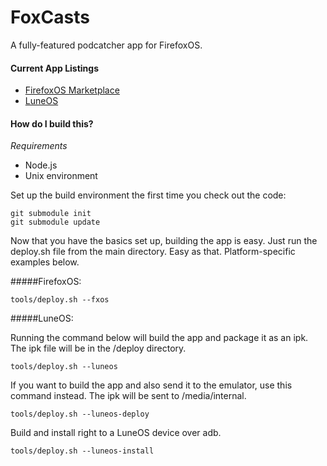 FoxCasts
========

A fully-featured podcatcher app for FirefoxOS.

#### Current App Listings
* [FirefoxOS Marketplace](https://marketplace.firefox.com/app/foxcasts)
* [LuneOS](http://forums.webosnation.com/luneos/331078-app-foxcasts.html)

#### How do I build this?
_Requirements_
* Node.js
* Unix environment 

Set up the build environment the first time you check out the code:

    git submodule init
    git submodule update

Now that you have the basics set up, building the app is easy. Just run the deploy.sh file from the main directory. Easy as that. Platform-specific examples below.

#####FirefoxOS:

    tools/deploy.sh --fxos

#####LuneOS:

Running the command below will build the app and package it as an ipk. The ipk file will be in the /deploy directory.

    tools/deploy.sh --luneos
    
If you want to build the app and also send it to the emulator, use this command instead. The ipk will be sent to /media/internal.
    
    tools/deploy.sh --luneos-deploy

Build and install right to a LuneOS device over adb.

    tools/deploy.sh --luneos-install
